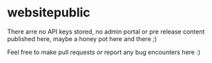 # websitepublic
There arre no API keys stored, no admin portal or pre release content published here, maybe a honey pot here and there ;)

Feel free to make pull requests or report any bug encounters here :)
